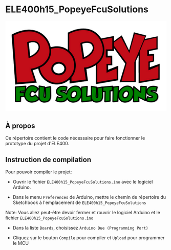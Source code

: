 # ELE400h15_PopeyeFcuSolutions

![PopeyeFcuSolutions logo](https://raw.githubusercontent.com/DrFrankinStein/ELE400h15_PopeyeFcuSolutions/master/logo.png)

## À propos

Ce répertoire contient le code nécessaire pour faire fonctionner le prototype du projet d'ELE400.

## Instruction de compilation

Pour pouvoir compiler le projet:

- Ouvrir le fichier `ELE400h15_PopeyeFcuSolutions.ino` avec  le logiciel Arduino.

- Dans le menu `Preferences` de Arduino, mettre le chemin de répertoire du Sketchbook à l'emplacement de `ELE400h15_PopeyeFcuSolutions`

Note: Vous allez peut-être devoir fermer et rouvrir le logiciel Arduino et le fichier `ELE400h15_PopeyeFcuSolutions.ino`

- Dans la liste `Boards`, choisissez `Arduino Due (Programming Port)`

- Cliquez sur le bouton `Compile` pour compiler et `Upload` pour programmer le MCU
